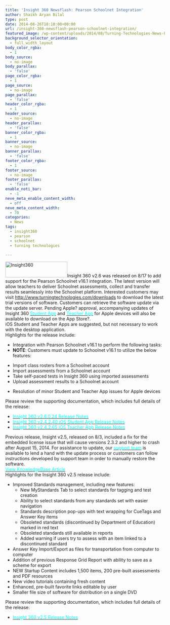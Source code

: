 ```yaml
---
title: 'Insight 360 Newsflash: Pearson Schoolnet Integration'
author: Shaikh Aryan Bilal
type: post
date: 2014-08-26T18:18:00+00:00
url: /insight-360-newsflash-pearson-schoolnet-integration/
featured_image: /wp-content/uploads/2014/08/Turning-Technologies-News-Flash.png
background_selector_orientation:
  - full_width_layout
body_color_rgba:
  - 1
body_source:
  - no-image
body_parallax:
  - 'false'
page_color_rgba:
  - 1
page_source:
  - no-image
page_parallax:
  - 'false'
header_color_rgba:
  - 1
header_source:
  - no-image
header_parallax:
  - 'false'
banner_color_rgba:
  - 1
banner_source:
  - no-image
banner_parallax:
  - 'false'
footer_color_rgba:
  - 1
footer_source:
  - no-image
footer_parallax:
  - 'false'
enable_noti_bar:
  - -1
neve_meta_enable_content_width:
  - off
neve_meta_content_width:
  - 70
categories:
  - News
tags:
  - insight360
  - pearson
  - schoolnet
  - turning technologies

---
```

<img loading="lazy" class="alignleft size-full wp-image-7591" src="http://backbonecommunications.com/wp-content/uploads/2014/08/Insight360.png" alt="Insight360" width="196" height="50" />Insight 360 v2.6 was released on 8/17 to add support for the Pearson Schoolnet v16.1 integration. The latest version will allow teachers to deliver Schoolnet assessments, collect and transfer results seamlessly into the Schoolnet platform. Interested customers may visit <span style="color: #00ffff;"><a href="http://www.turningtechnologies.com/downloads"><span style="color: #00ffff;">http://www.turningtechnologies.com/downloads</span></a></span> to download the latest trial versions of software. Customers can retrieve the software update via the update server. Pending Apple? approval, accompanying updates of Insight 360 <span style="color: #00ffff;"><a href="http://cts.vresp.com/c/?TurningTechnologies/0465a7c317/95c1272e23/41ea86fe3f/mt=8"><span style="color: #00ffff;">Student App</span></a> </span>and <span style="color: #00ffff;"><a href="http://cts.vresp.com/c/?TurningTechnologies/0465a7c317/95c1272e23/4dc9a6a255/mt=8"><span style="color: #00ffff;">Teacher App</span></a></span> for Apple devices will also be available to download on the App Store?.  
iOS Student and Teacher Apps are suggested, but not necessary to work with the desktop application.  
Highlights for the release include:

  * Integration with Pearson Schoolnet v16.1 to perform the following tasks:
  * **NOTE**: Customers must update to Schoolnet v16.1 to utilize the below features:

<li style="list-style-type: none;">
  <ul>
    <li>
      Import class rosters from a Schoolnet account
    </li>
    <li>
      Import assessments from a Schoolnet account
    </li>
    <li>
      Take self-paced tests in Insight 360 using imported assessments
    </li>
    <li>
      Upload assessment results to a Schoolnet account
    </li>
  </ul>
</li>

  * Resolution of minor Student and Teacher App issues for Apple devices

Please review the supporting documentation, which includes full details of the release:

  * <span style="color: #00ffff;"><a href="http://cts.vresp.com/c/?TurningTechnologies/0465a7c317/95c1272e23/1abdf27c68"><span style="color: #00ffff;">Insight 360 v2.6.0.24 Release Notes</span></a></span>
  * <span style="color: #00ffff;"><a href="http://cts.vresp.com/c/?TurningTechnologies/0465a7c317/95c1272e23/e41449e714"><span style="color: #00ffff;">Insight 360 v2.4.2.40 iOS Student App Release Notes</span></a></span>
  * <span style="color: #00ffff;"><a href="http://cts.vresp.com/c/?TurningTechnologies/0465a7c317/95c1272e23/127f404972"><span style="color: #00ffff;">Insight 360 v2.4.2.65 iOS Teacher App Release Notes</span></a></span>

Previous release, Insight v2.5, released on 8/3, included a fix for the embedded license issue that will cause versions 2.3.2 and higher to crash after August 15, 2014. For assistance to update, our <span style="color: #00ffff;"><a href="http://cts.vresp.com/c/?TurningTechnologies/0465a7c317/95c1272e23/eb427157aa"><span style="color: #00ffff;">support team</span></a></span> is available to lend a hand with the update process or customers can follow instructions developed by support team in order to manually restore the software.  
<span style="color: #00ffff;"><a href="http://cts.vresp.com/c/?TurningTechnologies/0465a7c317/95c1272e23/97659c0d70"><span style="color: #00ffff;">View KnowledgeBase Article</span></a></span>  
Highlights for the Insight 360 v2.5 release include:

  * Improved Standards management, including new features: 
      * New MyStandards Tab to select standards for tagging and test creation
      * Ability to select standards from any standards set with easier navigation
      * Standards description pop-ups with text wrapping for CueTags and Answer Key items
      * Obsoleted standards (discontinued by Department of Education) marked in red text
      * Obsoleted standards still available in reports
      * Added warning if users try to assess with an item linked to a discontinued standard
  * Answer Key Import/Export as files for transportation from computer to computer
  * Addition of previous Response Grid Report with ability to save as a scheme for export
  * NEW Startup Content includes 1,500 items, 200 pre-built assessments and PDF resources
  * New video tutorials containing fresh content
  * Enhanced, pre-built favorite links editable by user
  * Smaller file size of software for distribution on a single DVD

Please review the supporting documentation, which includes full details of the release:

  * <span style="color: #00ffff;"><a href="http://cts.vresp.com/c/?TurningTechnologies/0465a7c317/95c1272e23/364409c01c"><span style="color: #00ffff;">Insight 360 v2.5 Release Notes</span></a></span>
